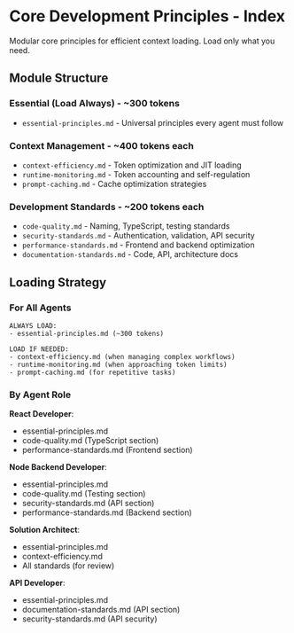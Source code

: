 # Core Development Principles - Index

Modular core principles for efficient context loading. Load only what you need.

## Module Structure

### Essential (Load Always) - ~300 tokens
- `essential-principles.md` - Universal principles every agent must follow

### Context Management - ~400 tokens each
- `context-efficiency.md` - Token optimization and JIT loading
- `runtime-monitoring.md` - Token accounting and self-regulation
- `prompt-caching.md` - Cache optimization strategies

### Development Standards - ~200 tokens each
- `code-quality.md` - Naming, TypeScript, testing standards
- `security-standards.md` - Authentication, validation, API security
- `performance-standards.md` - Frontend and backend optimization
- `documentation-standards.md` - Code, API, architecture docs

## Loading Strategy

### For All Agents
```
ALWAYS LOAD:
- essential-principles.md (~300 tokens)

LOAD IF NEEDED:
- context-efficiency.md (when managing complex workflows)
- runtime-monitoring.md (when approaching token limits)
- prompt-caching.md (for repetitive tasks)
```

### By Agent Role

**React Developer**:
- essential-principles.md
- code-quality.md (TypeScript section)
- performance-standards.md (Frontend section)

**Node Backend Developer**:
- essential-principles.md
- code-quality.md (Testing section)
- security-standards.md (API section)
- performance-standards.md (Backend section)

**Solution Architect**:
- essential-principles.md
- context-efficiency.md
- All standards (for review)

**API Developer**:
- essential-principles.md
- documentation-standards.md (API section)
- security-standards.md (API security)